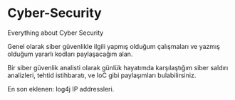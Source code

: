 # Cyber-Security
Everything about Cyber Security


Genel olarak siber güvenlikle ilgili yapmış olduğum çalışmaları ve yazmış olduğum yararlı kodları paylaşacağım alan.

Bir siber güvenlik analisti olarak günlük hayatımda karşılaştığım siber saldırı analizleri, tehtid istihbaratı, ve IoC gibi paylaşımları bulabilirsiniz.

En son eklenen: log4j IP addressleri.
